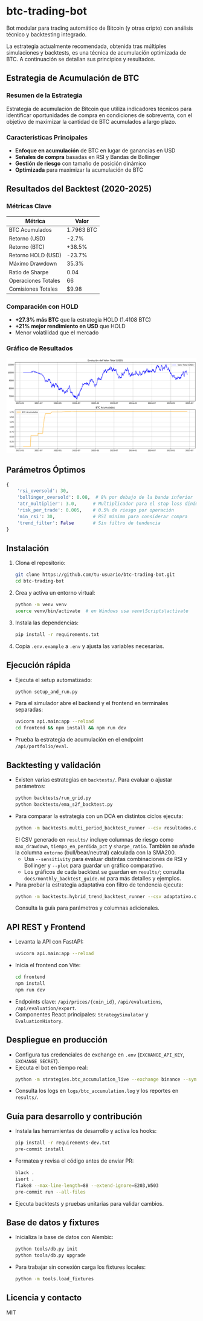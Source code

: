 # btc-trading-bot

Bot modular para trading automático de Bitcoin (y otras cripto) con análisis técnico y backtesting integrado.

La estrategia actualmente recomendada, obtenida tras múltiples simulaciones y backtests, es una técnica de acumulación optimizada de BTC. A continuación se detallan sus principios y resultados.

## Estrategia de Acumulación de BTC

### Resumen de la Estrategia

Estrategia de acumulación de Bitcoin que utiliza indicadores técnicos para identificar oportunidades de compra en condiciones de sobreventa, con el objetivo de maximizar la cantidad de BTC acumulados a largo plazo.

### Características Principales

- **Enfoque en acumulación** de BTC en lugar de ganancias en USD
- **Señales de compra** basadas en RSI y Bandas de Bollinger
- **Gestión de riesgo** con tamaño de posición dinámico
- **Optimizada** para maximizar la acumulación de BTC

## Resultados del Backtest (2020-2025)

### Métricas Clave

| Métrica | Valor |
|---------|-------|
| BTC Acumulados | 1.7963 BTC |
| Retorno (USD) | -2.7% |
| Retorno (BTC) | +38.5% |
| Retorno HOLD (USD) | -23.7% |
| Máximo Drawdown | 35.3% |
| Ratio de Sharpe | 0.04 |
| Operaciones Totales | 66 |
| Comisiones Totales | $9.98 |

### Comparación con HOLD

- **+27.3% más BTC** que la estrategia HOLD (1.4108 BTC)
- **+21% mejor rendimiento en USD** que HOLD
- Menor volatilidad que el mercado

### Gráfico de Resultados

![BTC Accumulation Results](btc_accumulation_results.png)

## Parámetros Óptimos

```python
{
    'rsi_oversold': 30,
    'bollinger_oversold': 0.08,  # 8% por debajo de la banda inferior
    'atr_multiplier': 3.0,      # Multiplicador para el stop loss dinámico
    'risk_per_trade': 0.005,    # 0.5% de riesgo por operación
    'min_rsi': 30,              # RSI mínimo para considerar compra
    'trend_filter': False       # Sin filtro de tendencia
}
```

## Instalación

1. Clona el repositorio:
   ```bash
   git clone https://github.com/tu-usuario/btc-trading-bot.git
   cd btc-trading-bot
   ```
2. Crea y activa un entorno virtual:
   ```bash
   python -m venv venv
   source venv/bin/activate  # en Windows usa venv\Scripts\activate
   ```
3. Instala las dependencias:
   ```bash
   pip install -r requirements.txt
   ```
4. Copia `.env.example` a `.env` y ajusta las variables necesarias.

## Ejecución rápida

- Ejecuta el setup automatizado:
  ```bash
  python setup_and_run.py
  ```
- Para el simulador abre el backend y el frontend en terminales separadas:
  ```bash
  uvicorn api.main:app --reload
  cd frontend && npm install && npm run dev
  ```
- Prueba la estrategia de acumulación en el endpoint `/api/portfolio/eval`.

## Backtesting y validación

- Existen varias estrategias en `backtests/`. Para evaluar o ajustar parámetros:
  ```bash
  python backtests/run_grid.py
  python backtests/ema_s2f_backtest.py
  ```
- Para comparar la estrategia con un DCA en distintos ciclos ejecuta:
  ```bash
  python -m backtests.multi_period_backtest_runner --csv resultados.csv
  ```
  El CSV generado en `results/` incluye columnas de riesgo como `max_drawdown`, `tiempo_en_perdida_pct` y `sharpe_ratio`.
  También se añade la columna `entorno` (bull/bear/neutral) calculada con la SMA200.
  - Usa `--sensitivity` para evaluar distintas combinaciones de RSI y Bollinger y `--plot` para guardar un gráfico comparativo.
  - Los gráficos de cada backtest se guardan en `results/`; consulta `docs/monthly_backtest_guide.md` para más detalles y ejemplos.
- Para probar la estrategia adaptativa con filtro de tendencia ejecuta:
  ```bash
  python -m backtests.hybrid_trend_backtest_runner --csv adaptativo.csv
  ```
  Consulta la guía para parámetros y columnas adicionales.

## API REST y Frontend

- Levanta la API con FastAPI:
  ```bash
  uvicorn api.main:app --reload
  ```
- Inicia el frontend con Vite:
  ```bash
  cd frontend
  npm install
  npm run dev
  ```
- Endpoints clave: `/api/prices/{coin_id}`, `/api/evaluations`, `/api/evaluation/export`.
- Componentes React principales: `StrategySimulator` y `EvaluationHistory`.

## Despliegue en producción

- Configura tus credenciales de exchange en `.env` (`EXCHANGE_API_KEY`, `EXCHANGE_SECRET`).
- Ejecuta el bot en tiempo real:
  ```bash
  python -m strategies.btc_accumulation_live --exchange binance --symbol BTC/USDT --initial-usd 1000
  ```
- Consulta los logs en `logs/btc_accumulation.log` y los reportes en `results/`.

## Guía para desarrollo y contribución

- Instala las herramientas de desarrollo y activa los hooks:
  ```bash
  pip install -r requirements-dev.txt
  pre-commit install
  ```
- Formatea y revisa el código antes de enviar PR:
  ```bash
  black .
  isort .
  flake8 --max-line-length=88 --extend-ignore=E203,W503
  pre-commit run --all-files
  ```
- Ejecuta backtests y pruebas unitarias para validar cambios.

## Base de datos y fixtures

- Inicializa la base de datos con Alembic:
  ```bash
  python tools/db.py init
  python tools/db.py upgrade
  ```
- Para trabajar sin conexión carga los fixtures locales:
  ```bash
  python -m tools.load_fixtures
  ```

## Licencia y contacto

MIT
